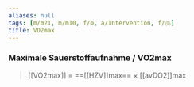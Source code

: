 ```yaml
---
aliases: null
tags: [m/m21, m/m10, f/⚙️, a/Intervention, f/🫁]
title: VO2max
---
```

### Maximale Sauerstoffaufnahme / VO2max
> [[VO2max]] = ==[[HZV]]max== × [[avDO2]]max